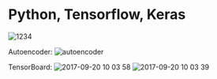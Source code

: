 # Python, Tensorflow, Keras


![1234](https://user-images.githubusercontent.com/20850892/30647656-95e212d6-9e4e-11e7-98ec-d9d17f5b3da5.gif)

Autoencoder:
![autoencoder](https://user-images.githubusercontent.com/20850892/30647739-d1d20314-9e4e-11e7-9cb8-c066b0cb72e8.png)


TensorBoard:
![2017-09-20 10 03 58](https://user-images.githubusercontent.com/20850892/30648055-b0f4d828-9e4f-11e7-8735-77099c025368.png)
![2017-09-20 10 03 39](https://user-images.githubusercontent.com/20850892/30648059-b268c192-9e4f-11e7-864d-d256434bb0d5.png)

